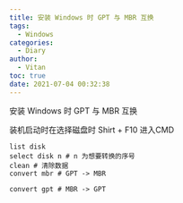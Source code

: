 ```yaml
---
title: 安装 Windows 时 GPT 与 MBR 互换
tags:
  - Windows
categories:
  - Diary
author:
  - Vitan
toc: true
date: 2021-07-04 00:32:38
---
```

安装 Windows 时 GPT 与 MBR 互换
<!--more-->

装机启动时在选择磁盘时 Shirt + F10 进入CMD

```
list disk 
select disk n # n 为想要转换的序号
clean # 清除数据
convert mbr # GPT -> MBR

convert gpt # MBR -> GPT
```
